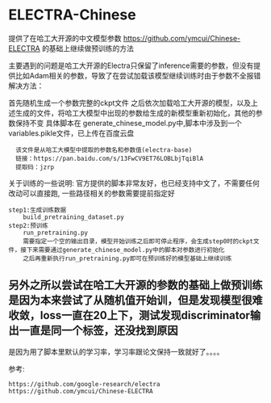 # ELECTRA-Chinese

提供了在哈工大开源的中文模型参数 https://github.com/ymcui/Chinese-ELECTRA  的基础上继续做预训练的方法

主要遇到的问题是哈工大开源的Electra只保留了inference需要的参数，但没有提供比如Adam相关的参数，导致了在尝试加载该模型继续训练时由于参数不全报错
解决方法：

   首先随机生成一个参数完整的ckpt文件
   之后依次加载哈工大开源的模型，以及上述生成的文件，将哈工大模型中出现的参数给生成的新模型重新初始化，其他的参数保持不变
   具体脚本在 generate_chinese_model.py中,脚本中涉及到一个variables.pikle文件，已上传在百度云盘
      
      该文件是从哈工大模型中提取的参数名和参数值(electra-base)
      链接：https://pan.baidu.com/s/13FwCV9ET76LOBLbjTqiBlA 
      提取码：jzrp 

   
   

关于训练的一些说明:
官方提供的脚本非常友好，也已经支持中文了，不需要任何改动可以直接跑, 一些路径相关的参数需要提前指定好

    step1:生成训练数据
        build_pretraining_dataset.py
    step2:预训练
        run_pretraining.py
        需要指定一个空的输出目录，模型开始训练之后即可停止程序，会生成step0时的ckpt文件，接下来需要通过generate_chinese_model.py中的脚本对参数进行初始化
        之后再重新执行run_pretraining.py即可在预训练好的模型基础上继续训练
        
另外之所以尝试在哈工大开源的参数的基础上做预训练是因为本来尝试了从随机值开始训，但是发现模型很难收敛，loss一直在20上下，测试发现discriminator输出一直是同一个标签，还没找到原因
------------------------------------------------------------
   是因为用了脚本里默认的学习率，学习率跟论文保持一致就好了。。。。

参考:

    https://github.com/google-research/electra
    https://github.com/ymcui/Chinese-ELECTRA
